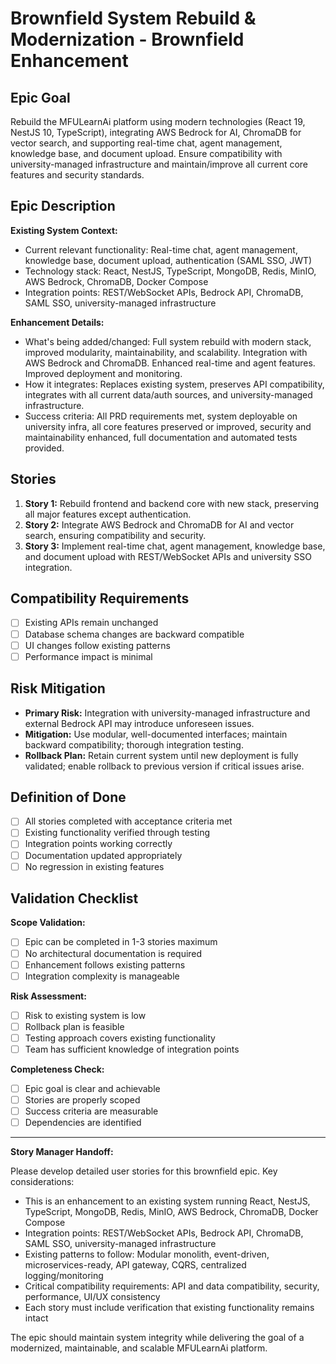 # Brownfield System Rebuild & Modernization - Brownfield Enhancement

## Epic Goal
Rebuild the MFULearnAi platform using modern technologies (React 19, NestJS 10, TypeScript), integrating AWS Bedrock for AI, ChromaDB for vector search, and supporting real-time chat, agent management, knowledge base, and document upload. Ensure compatibility with university-managed infrastructure and maintain/improve all current core features and security standards.

## Epic Description

**Existing System Context:**
- Current relevant functionality: Real-time chat, agent management, knowledge base, document upload, authentication (SAML SSO, JWT)
- Technology stack: React, NestJS, TypeScript, MongoDB, Redis, MinIO, AWS Bedrock, ChromaDB, Docker Compose
- Integration points: REST/WebSocket APIs, Bedrock API, ChromaDB, SAML SSO, university-managed infrastructure

**Enhancement Details:**
- What's being added/changed: Full system rebuild with modern stack, improved modularity, maintainability, and scalability. Integration with AWS Bedrock and ChromaDB. Enhanced real-time and agent features. Improved deployment and monitoring.
- How it integrates: Replaces existing system, preserves API compatibility, integrates with all current data/auth sources, and university-managed infrastructure.
- Success criteria: All PRD requirements met, system deployable on university infra, all core features preserved or improved, security and maintainability enhanced, full documentation and automated tests provided.

## Stories
1. **Story 1:** Rebuild frontend and backend core with new stack, preserving all major features except authentication.
2. **Story 2:** Integrate AWS Bedrock and ChromaDB for AI and vector search, ensuring compatibility and security.
3. **Story 3:** Implement real-time chat, agent management, knowledge base, and document upload with REST/WebSocket APIs and university SSO integration.

## Compatibility Requirements
- [ ] Existing APIs remain unchanged
- [ ] Database schema changes are backward compatible
- [ ] UI changes follow existing patterns
- [ ] Performance impact is minimal

## Risk Mitigation
- **Primary Risk:** Integration with university-managed infrastructure and external Bedrock API may introduce unforeseen issues.
- **Mitigation:** Use modular, well-documented interfaces; maintain backward compatibility; thorough integration testing.
- **Rollback Plan:** Retain current system until new deployment is fully validated; enable rollback to previous version if critical issues arise.

## Definition of Done
- [ ] All stories completed with acceptance criteria met
- [ ] Existing functionality verified through testing
- [ ] Integration points working correctly
- [ ] Documentation updated appropriately
- [ ] No regression in existing features

## Validation Checklist
**Scope Validation:**
- [ ] Epic can be completed in 1-3 stories maximum
- [ ] No architectural documentation is required
- [ ] Enhancement follows existing patterns
- [ ] Integration complexity is manageable

**Risk Assessment:**
- [ ] Risk to existing system is low
- [ ] Rollback plan is feasible
- [ ] Testing approach covers existing functionality
- [ ] Team has sufficient knowledge of integration points

**Completeness Check:**
- [ ] Epic goal is clear and achievable
- [ ] Stories are properly scoped
- [ ] Success criteria are measurable
- [ ] Dependencies are identified

---

**Story Manager Handoff:**

Please develop detailed user stories for this brownfield epic. Key considerations:

- This is an enhancement to an existing system running React, NestJS, TypeScript, MongoDB, Redis, MinIO, AWS Bedrock, ChromaDB, Docker Compose
- Integration points: REST/WebSocket APIs, Bedrock API, ChromaDB, SAML SSO, university-managed infrastructure
- Existing patterns to follow: Modular monolith, event-driven, microservices-ready, API gateway, CQRS, centralized logging/monitoring
- Critical compatibility requirements: API and data compatibility, security, performance, UI/UX consistency
- Each story must include verification that existing functionality remains intact

The epic should maintain system integrity while delivering the goal of a modernized, maintainable, and scalable MFULearnAi platform.

